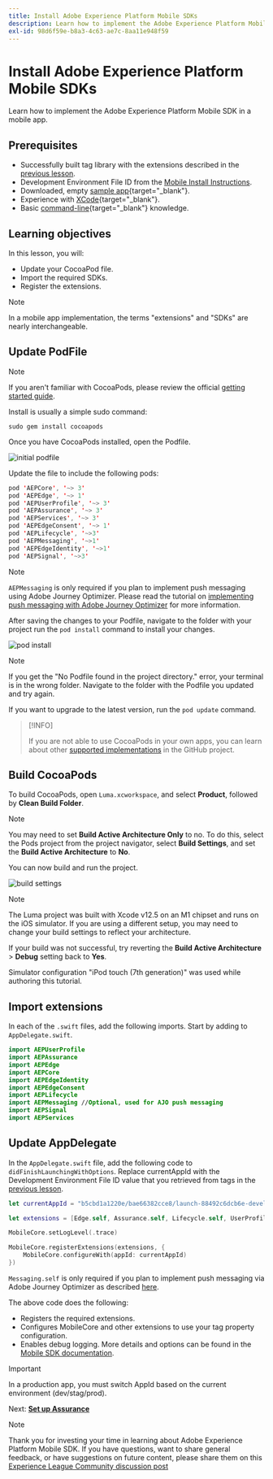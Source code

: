 ```yaml
---
title: Install Adobe Experience Platform Mobile SDKs
description: Learn how to implement the Adobe Experience Platform Mobile SDK in a mobile app.
exl-id: 98d6f59e-b8a3-4c63-ae7c-8aa11e948f59
---
```

# Install Adobe Experience Platform Mobile SDKs

Learn how to implement the Adobe Experience Platform Mobile SDK in a mobile app.

## Prerequisites

* Successfully built tag library with the extensions described in the [previous lesson](configure-tags.md).
* Development Environment File ID from the [Mobile Install Instructions](configure-tags.md#generate-sdk-install-instructions).
* Downloaded, empty [sample app](https://github.com/Adobe-Marketing-Cloud/Luma-iOS-Mobile-App){target="_blank"}.
* Experience with [XCode](https://developer.apple.com/xcode/){target="_blank"}.
* Basic [command-line](https://en.wikipedia.org/wiki/Command-line_interface){target="_blank"} knowledge.

## Learning objectives

In this lesson, you will:

* Update your CocoaPod file.
* Import the required SDKs.
* Register the extensions.

>[!NOTE]
>
>In a mobile app implementation, the terms "extensions" and "SDKs" are nearly interchangeable.


## Update PodFile

>[!NOTE]
>
> If you aren't familiar with CocoaPods, please review the official [getting started guide](https://guides.cocoapods.org/using/getting-started.html).
    
Install is usually a simple sudo command:

```console
sudo gem install cocoapods
```

Once you have CocoaPods installed, open the Podfile.

![initial podfile](assets/mobile-install-initial-podfile.png)

Update the file to include the following pods:

```swift
pod 'AEPCore', '~> 3'
pod 'AEPEdge', '~> 1'
pod 'AEPUserProfile', '~> 3'
pod 'AEPAssurance', '~> 3'
pod 'AEPServices', '~> 3'
pod 'AEPEdgeConsent', '~> 1'
pod 'AEPLifecycle', '~>3'
pod 'AEPMessaging', '~>1'
pod 'AEPEdgeIdentity', '~>1'
pod 'AEPSignal', '~>3'
```

>[!NOTE]
>
> `AEPMessaging` is only required if you plan to implement push messaging using Adobe Journey Optimizer. Please read the tutorial on [implementing push messaging with Adobe Journey Optimizer](journey-optimizer-push.md) for more information.

After saving the changes to your Podfile, navigate to the folder with your project run the `pod install` command to install your changes.

![pod install](assets/mobile-install-podfile-install.png)
        
>[!NOTE]
>
> If you get the "No Podfile found in the project directory." error, your terminal is in the wrong folder. Navigate to the folder with the Podfile you updated and try again.

If you want to upgrade to the latest version, run the `pod update` command.

>[!INFO]
>
>If you are not able to use CocoaPods in your own apps, you can learn about other [supported implementations](https://github.com/adobe/aepsdk-core-ios#binaries) in the GitHub project.

## Build CocoaPods

To build CocoaPods, open `Luma.xcworkspace`, and select **Product**, followed by **Clean Build Folder**.

>[!NOTE]
>
> You may need to set **Build Active Architecture Only** to no. To do this, select the Pods project from the project navigator, select **Build Settings**, and set the **Build Active Architecture** to **No**.

You can now build and run the project.

![build settings](assets/mobile-install-build-settings.png)

>[!NOTE]
>
>The Luma project was built with Xcode v12.5 on an M1 chipset and runs on the iOS simulator. If you are using a different setup, you may need to change your build settings to reflect your architecture.
>
>If your build was not successful, try reverting the **Build Active Architecture** > **Debug** setting back to **Yes**.
>
>Simulator configuration "iPod touch (7th generation)" was used while authoring this tutorial.

## Import extensions

In each of the `.swift` files, add the following imports. Start by adding to `AppDelegate.swift`.

```swift
import AEPUserProfile
import AEPAssurance
import AEPEdge
import AEPCore
import AEPEdgeIdentity
import AEPEdgeConsent
import AEPLifecycle
import AEPMessaging //Optional, used for AJO push messaging
import AEPSignal
import AEPServices
```

## Update AppDelegate

In the `AppDelegate.swift` file, add the following code to `didFinishLaunchingWithOptions`. Replace currentAppId with the Development Environment File ID value that you retrieved from tags in the [previous lesson](configure-tags.md).

```swift
let currentAppId = "b5cbd1a1220e/bae66382cce8/launch-88492c6dcb6e-development"

let extensions = [Edge.self, Assurance.self, Lifecycle.self, UserProfile.self, Consent.self, AEPEdgeIdentity.Identity.self, Messaging.self]

MobileCore.setLogLevel(.trace)

MobileCore.registerExtensions(extensions, {
    MobileCore.configureWith(appId: currentAppId)
})
```

`Messaging.self` is only required if you plan to implement push messaging via Adobe Journey Optimizer as described [here](journey-optimizer-push.md).

The above code does the following:

* Registers the required extensions.
* Configures MobileCore and other extensions to use your tag property configuration.
* Enables debug logging. More details and options can be found in the [Mobile SDK documentation](https://aep-sdks.gitbook.io/docs/getting-started/enable-debug-logging).

>[!IMPORTANT]
>In a production app, you must switch AppId based on the current environment (dev/stag/prod).
>

Next: **[Set up Assurance](assurance.md)**

>[!NOTE]
>
>Thank you for investing your time in learning about Adobe Experience Platform Mobile SDK. If you have questions, want to share general feedback, or have suggestions on future content, please share them on this [Experience League Community discussion post](https://experienceleaguecommunities.adobe.com/t5/adobe-experience-platform-launch/tutorial-discussion-implement-adobe-experience-cloud-in-mobile/td-p/443796)